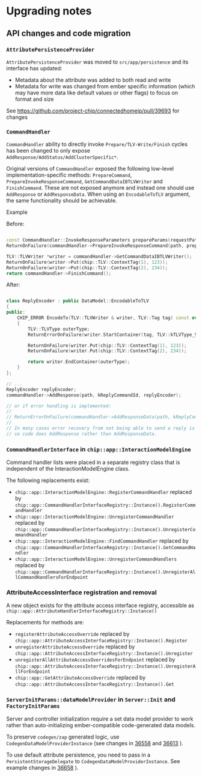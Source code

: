 # Upgrading notes

## API changes and code migration

### `AttributePersistenceProvider`

`AttributePersistenceProvider` was moved to `src/app/persistence` and its
interface has updated:

- Metadata about the attribute was added to both read and write
- Metadata for write was changed from ember specific information (which
  may have more data like default values or other flags) to focus
  on format and size

See <https://github.com/project-chip/connectedhomeip/pull/39693> for changes

### `CommandHandler`

`CommandHandler` ability to directly invoke `Prepare/TLV-Write/Finish` cycles
has been changed to only expose `AddResponse/AddStatus/AddClusterSpecific*`.

Original versions of `CommandHandler` exposed the following low-level
implementation-specific methods: `PrepareCommand`,
`PrepareInvokeResponseCommand`, `GetCommandDataIBTLVWriter` and `FinishCommand`.
These are not exposed anymore and instead one should use `AddResponse` or
`AddResponseData`. When using an `EncodableToTLV` argument, the same
functionality should be achievable.

Example

Before:

```cpp

const CommandHandler::InvokeResponseParameters prepareParams(requestPath);
ReturnOnFailure(commandHandler->PrepareInvokeResponseCommand(path, prepareParams));

TLV::TLVWriter *writer = commandHandler->GetCommandDataIBTLVWriter();
ReturnOnFailure(writer->Put(chip::TLV::ContextTag(1), 123));
ReturnOnFailure(writer->Put(chip::TLV::ContextTag(2), 234));
return commandHandler->FinishCommand();
```

After:

```cpp

class ReplyEncoder : public DataModel::EncodableToTLV
{
public:
    CHIP_ERROR EncodeTo(TLV::TLVWriter & writer, TLV::Tag tag) const override
    {
        TLV::TLVType outerType;
        ReturnErrorOnFailure(writer.StartContainer(tag, TLV::kTLVType_Structure, outerType));

        ReturnOnFailure(writer.Put(chip::TLV::ContextTag(1), 123));
        ReturnOnFailure(writer.Put(chip::TLV::ContextTag(2), 234));

        return writer.EndContainer(outerType);
    }
};

// ...
ReplyEncoder replyEncoder;
commandHandler->AddResponse(path, kReplyCommandId, replyEncoder);

// or if error handling is implemented:
//
// ReturnErrorOnFailure(commandHandler->AddResponseData(path, kReplyCommandId, replyEncoder));
//
// In many cases error recovery from not being able to send a reply is not easy or expected,
// so code does AddResponse rather than AddResponseData.

```

### `CommandHandlerInterface` in `chip::app::InteractionModelEngine`

Command handler lists were placed in a separate registry class that is
independent of the InteractionModelEngine class.

The following replacements exist:

- `chip::app::InteractionModelEngine::RegisterCommandHandler` replaced by
    `chip::app::CommandHandlerInterfaceRegistry::Instance().RegisterCommandHandler`
- `chip::app::InteractionModelEngine::UnregisterCommandHandler` replaced by
    `chip::app::CommandHandlerInterfaceRegistry::Instance().UnregisterCommandHandler`
- `chip::app::InteractionModelEngine::FindCommandHandler` replaced by
    `chip::app::CommandHandlerInterfaceRegistry::Instance().GetCommandHandler`
- `chip::app::InteractionModelEngine::UnregisterCommandHandlers` replaced by
    `chip::app::CommandHandlerInterfaceRegistry::Instance().UnregisterAllCommandHandlersForEndpoint`

### AttributeAccessInterface registration and removal

A new object exists for the attribute access interface registry, accessible as
`chip::app::AttributeHandlerInterfaceRegistry::Instance()`

Replacements for methods are:

- `registerAttributeAccessOverride` replaced by
    `chip::app::AttributeAccessInterfaceRegistry::Instance().Register`
- `unregisterAttributeAccessOverride` replaced by
    `chip::app::AttributeAccessInterfaceRegistry::Instance().Unregister`
- `unregisterAllAttributeAccessOverridesForEndpoint` replaced by
    `chip::app::AttributeAccessInterfaceRegistry::Instance().UnregisterAllForEndpoint`
- `chip::app::GetAttributeAccessOverride` replaced by
    `chip::app::AttributeAccessInterfaceRegistry::Instance().Get`

### `ServerInitParams::dataModelProvider` in `Server::Init` and `FactoryInitParams`

Server and controller initialization require a set data model provider to work
rather than auto-initializing ember-compatible code-generated data models.

To preserve `codegen/zap` generated logic, use
`CodegenDataModelProviderInstance` (see changes in
[36558](https://github.com/project-chip/connectedhomeip/pull/36558) and
[36613](https://github.com/project-chip/connectedhomeip/pull/36613) ).

To use default attribute persistence, you need to pass in a
`PersistentStorageDelegate` to `CodegenDataModelProviderInstance`. See example
changes in [36658](https://github.com/project-chip/connectedhomeip/pull/36658)
).
